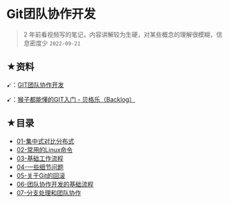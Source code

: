 # Git团队协作开发

> 2 年前看视频写的笔记，内容讲解较为生硬，对某些概念的理解很模糊，信息密度少 `2022-09-21`

## ★资料

➹：[GIT团队协作开发](http://www.javascriptpeixun.cn/course/1428)

➹：[猴子都能懂的GIT入门 - 贝格乐（Backlog）](https://backlog.com/git-tutorial/cn/)

## ★目录

- [01-集中式对比分布式](./01.md)
- [02-常用的Linux命令](./02.md)
- [03-基础工作流程](./03.md)
- [04-一些细节问题](./04.md)
- [05-关于Git的回滚](./05.md)
- [06-团队协作开发的基础流程](./06.md)
- [07-分支处理和团队协作](./07.md)
